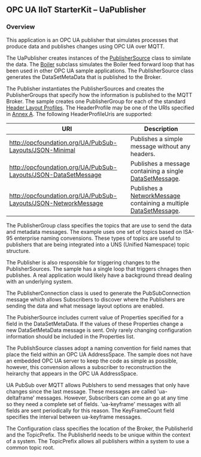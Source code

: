 ﻿## OPC UA IIoT StarterKit – UaPublisher
### Overview

This application is an OPC UA publisher that simulates processes that produce data and publishes changes using OPC UA over MQTT.

The UaPublisher creates instances of the [PublisherSource](..\UaPubSubCommon\PublisherSource.cs) class to similate the data. The [Boiler](..\UaPubSubCommon\Boiler.cs) subclass simulates the Boiler feed forward loop that has been used in other OPC UA sample applications. The PublisherSource class generates the DataSetMetaData that is published to the Broker.

The Publisher instantiates the PublisherSources and creates the PublisherGroups that specify how the information is published to the MQTT Broker. The sample creates one PublisherGroup for each of the standard [Header Layout Profiles](https://reference.opcfoundation.org/Core/Part14/v105/docs/A.3). The HeaderProfile may be one of the URIs specified in [Annex A](https://reference.opcfoundation.org/Core/Part14/v105/docs/A.3). The following HeaderProfileUris are supported:

|URI|Description|
|---|---|
|http://opcfoundation.org/UA/PubSub-Layouts/JSON-Minimal|Publishes a simple message without any headers.|
|http://opcfoundation.org/UA/PubSub-Layouts/JSON-DataSetMessage|Publishes a message containing a single [DataSetMessage](https://reference.opcfoundation.org/Core/Part14/v105/docs/7.2.5.4).|
|http://opcfoundation.org/UA/PubSub-Layouts/JSON-NetworkMessage|Publishes a [NetworkMessage](https://reference.opcfoundation.org/Core/Part14/v105/docs/7.2.5.3) containing a multiple [DataSetMessage](https://reference.opcfoundation.org/Core/Part14/v105/docs/7.2.5.4).|

The PublisherGroup class specifies the topics that are use to send the data and metadata messages. The example uses one set of topics based on ISA-95 enterprise naming convensions. These types of topics are useful to publishers that are being integrated into a UNS (Unified Namespace) topic structure. 

The Publisher is also responsible for triggering changes to the PublisherSources. The sample has a single loop that triggers chnages then publishes. A real application would likely have a background thread dealing with an underlying system. 

The PublisherConnection class is used to generate the PubSubConnection message which allows Subscribers to discover where the Publishers are sending the data and what message layout options are enabled.

The PubisherSource includes current value of Properties specified for a field in the DataSetMetaData. If the values of these Properties change a new DataSetMetaData message is sent. Only rarely changing configuration information should be included in the Properties list.

The PublishSource classes adopt a naming convention for field names that place the field within an OPC UA AddressSpace. The sample does not have an embedded OPC UA server to keep the code as simple as possible, however, this convension allows a subscriber to reconstruction the heirarchy that appears in the OPC UA AddressSpace.

UA PubSub over MQTT allows Publshers to send messages that only have changes since the last message. These messages are called 'ua-deltaframe' messages. However, Subscribers can come an go at any time so they need a complete set of fields. 'ua-keyframe' messages with all fields are sent periodically for this reason. The KeyFrameCount field specifies the interval between ua-keyframe messages.

The Configuration class specifies the location of the Broker, the PublisherId and the TopicPrefix. The PublisherId needs to be unique within the context of a system. The TopicPrefix allows all publishers within a system to use a common topic root.